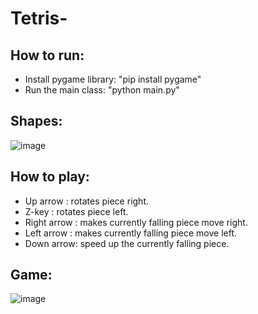 # Tetris-
## How to run:
- Install pygame library: 
      "pip install pygame"
- Run the main class:
      "python main.py"
## Shapes:
![image](https://github.com/elmehdiziate/Tetris-/assets/109172506/2d93b80c-f599-4d36-a151-2a5d8ec0639e)
## How to play:
- Up arrow : rotates piece right.
- Z-key : rotates piece left.
- Right arrow : makes currently falling piece move right.
- Left arrow : makes currently falling piece move left.
- Down arrow: speed up the currently falling piece.
## Game:
![image](https://github.com/elmehdiziate/Tetris-/assets/109172506/ac9b33ac-1eab-49b9-ac65-b0bd2643a2d6)

